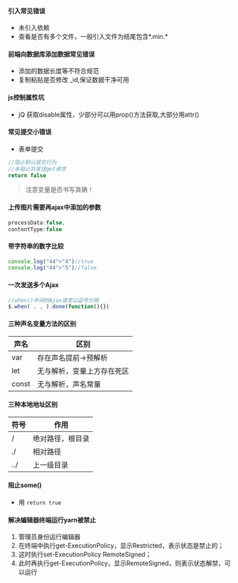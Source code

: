 #### 引入常见错误
* 未引入依赖
* 查看是否有多个文件，一般引入文件为结尾包含*.min.*

#### 前端向数据库添加数据常见错误
* 添加的数据长度等不符合规范
* 复制粘贴是否修改 _id,保证数据干净可用
	

#### js控制属性坑
* jQ 获取disable属性，少部分可以用prop()方法获取,大部分用attr()


#### 常见提交小错误
* 表单提交
```js
//阻止默认提交行为
//未阻止将发送get请求
return false
```
>注意变量是否书写真确！

#### 上传图片需要再ajax中添加的参数
```js
processData:false,
contentType:false
```

#### 带字符串的数字比较
```js
console.log("44">"4")//true
console.log("44">"5")//false
```
#### 一次发送多个Ajax
```js
//when()中间的Ajax请求以逗号分隔
$.when( , , ).done(function(){})
```

#### 三种声名变量方法的区别

|声名	|区别						|
|--	 |-- |
|var	|存在声名提前->预解析		|
|let	|无与解析，变量上方存在死区	|
|const	|无与解析，声名常量			|
	
#### 三种本地地址区别
|符号	|作用				|
|-- |-- |
|/		|绝对路径，根目录	|
|./		|相对路径			|
|../	|上一级目录			|

#### 阻止some()
* 用 `return true`

#### 解决编辑器终端运行yarn被禁止
1. 管理员身份运行编辑器
2. 在终端中执行get-ExecutionPolicy，显示Restricted，表示状态是禁止的；
3. 这时执行set-ExecutionPolicy RemoteSigned；
4. 此时再执行get-ExecutionPolicy，显示RemoteSigned，则表示状态解禁，可以运行
